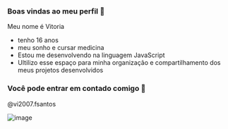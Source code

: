 ### Boas vindas ao meu perfil 🖤

Meu nome é Vitoria 

- tenho 16 anos
- meu sonho e cursar medicina 
- Estou me desenvolvendo na linguagem JavaScript
- Ultilizo esse espaço para minha organização e compartilhamento dos meus projetos desenvolvidos

### Você pode entrar em contado comigo 📧


@vi2007.fsantos

![image](https://github.com/Vvii20/Vvii20/assets/170373374/26cef721-ce26-4824-bc07-3809980990f2)
